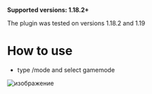 **Supported versions: 1.18.2+**

The plugin was tested on versions 1.18.2 and 1.19

# How to use

* type /mode and select gamemode

![изображение](https://user-images.githubusercontent.com/73064979/182023497-8472d42d-cc31-4388-b6ba-73546f96c72a.png)



